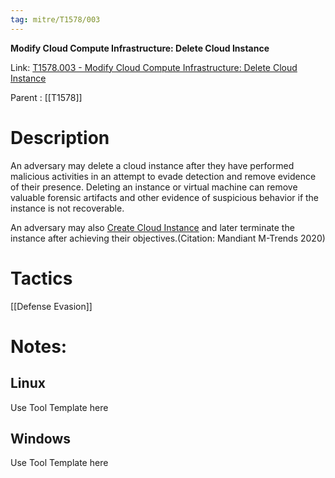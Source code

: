```yaml
---
tag: mitre/T1578/003
---
```


**Modify Cloud Compute Infrastructure: Delete Cloud Instance**

Link: [T1578.003 - Modify Cloud Compute Infrastructure: Delete Cloud Instance](https://attack.mitre.org/techniques/T1578/003)

Parent : [[T1578]]


# Description

An adversary may delete a cloud instance after they have performed malicious activities in an attempt to evade detection and remove evidence of their presence.  Deleting an instance or virtual machine can remove valuable forensic artifacts and other evidence of suspicious behavior if the instance is not recoverable.

An adversary may also [Create Cloud Instance](https://attack.mitre.org/techniques/T1578/002) and later terminate the instance after achieving their objectives.(Citation: Mandiant M-Trends 2020)

# Tactics


[[Defense Evasion]]


# Notes:

## Linux

Use Tool Template here

## Windows

Use Tool Template here